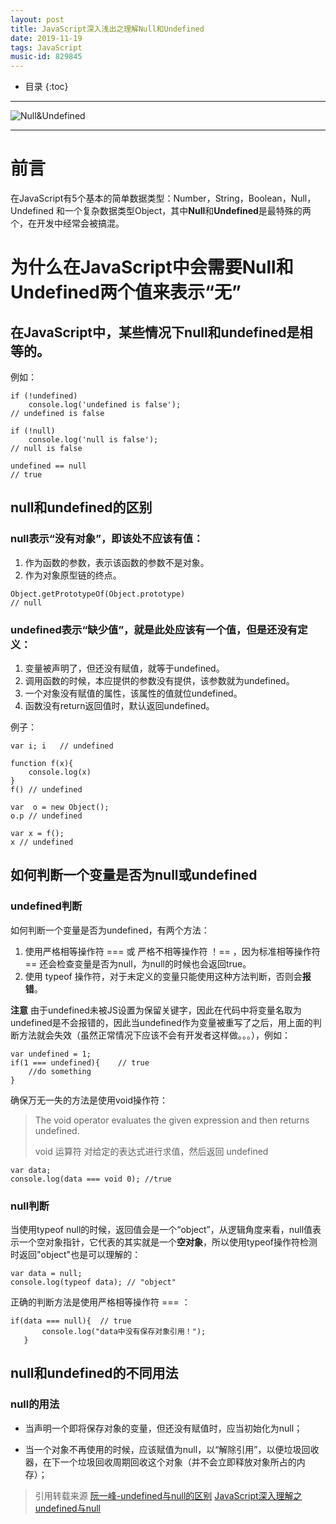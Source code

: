 ```yaml
---
layout: post
title: JavaScript深入浅出之理解Null和Undefined
date: 2019-11-19
tags: JavaScript
music-id: 829845
---
```


*  目录
{:toc}

-------

![Null&Undefined](https://es-blogimg.oss-cn-hangzhou.aliyuncs.com/img/bg2014032801.png)

-------

# 前言
在JavaScript有5个基本的简单数据类型：Number，String，Boolean，Null，Undefined 和一个复杂数据类型Object，其中**Null**和**Undefined**是最特殊的两个，在开发中经常会被搞混。

# 为什么在JavaScript中会需要Null和Undefined两个值来表示“无”
## 在JavaScript中，某些情况下null和undefined是相等的。
例如：

```
if (!undefined) 
    console.log('undefined is false');
// undefined is false

if (!null) 
    console.log('null is false');
// null is false

undefined == null
// true
```

## null和undefined的区别
### null表示“没有对象”，即该处不应该有值：
1. 作为函数的参数，表示该函数的参数不是对象。
2. 作为对象原型链的终点。


```
Object.getPrototypeOf(Object.prototype)
// null
```

### undefined表示“缺少值”，就是此处应该有一个值，但是还没有定义：
1. 变量被声明了，但还没有赋值，就等于undefined。
2. 调用函数的时候，本应提供的参数没有提供，该参数就为undefined。
3. 一个对象没有赋值的属性，该属性的值就位undefined。
4. 函数没有return返回值时，默认返回undefined。

例子： 


```
var i; i   // undefined

function f(x){
    console.log(x)
}
f() // undefined

var  o = new Object();
o.p // undefined

var x = f();
x // undefined
```

## 如何判断一个变量是否为null或undefined
### undefined判断
如何判断一个变量是否为undefined，有两个方法：
1. 使用严格相等操作符 === 或 严格不相等操作符 ！== ，因为标准相等操作符 == 还会检查变量是否为null，为null的时候也会返回true。
2. 使用 typeof 操作符，对于未定义的变量只能使用这种方法判断，否则会**报错**。

**注意**
由于undefined未被JS设置为保留关键字，因此在代码中将变量名取为undefined是不会报错的，因此当undefined作为变量被重写了之后，用上面的判断方法就会失效（虽然正常情况下应该不会有开发者这样做。。。），例如：

```
var undefined = 1;
if(1 === undefined){    // true
    //do something
}
```

确保万无一失的方法是使用void操作符：
> The void operator evaluates the given expression and then returns undefined.
> 
> void 运算符 对给定的表达式进行求值，然后返回 undefined


```
var data;
console.log(data === void 0); //true
```

### null判断
当使用typeof null的时候，返回值会是一个“object”，从逻辑角度来看，null值表示一个空对象指针，它代表的其实就是一个**空对象**，所以使用typeof操作符检测时返回"object"也是可以理解的：

```
var data = null;
console.log(typeof data); // "object"
```

正确的判断方法是使用严格相等操作符 === ：

```
if(data === null){  // true
       console.log("data中没有保存对象引用！");
   }
```

## null和undefined的不同用法
### null的用法
* 当声明一个即将保存对象的变量，但还没有赋值时，应当初始化为null；

* 当一个对象不再使用的时候，应该赋值为null，以“解除引用”，以便垃圾回收器，在下一个垃圾回收周期回收这个对象（并不会立即释放对象所占的内存）；

















> 引用转载来源
> [阮一峰-undefined与null的区别](https://www.ruanyifeng.com/blog/2014/03/undefined-vs-null.html)
> [JavaScript深入理解之undefined与null](https://juejin.im/post/5aa4f7cc518825557e780256)
